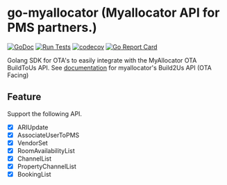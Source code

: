 # go-myallocator (Myallocator API for PMS partners.)

[![GoDoc](https://godoc.org/github.com/appleboy/go-myallocator?status.svg)](https://godoc.org/github.com/appleboy/go-myallocator)
[![Run Tests](https://github.com/appleboy/go-myallocator/actions/workflows/go.yml/badge.svg)](https://github.com/appleboy/go-myallocator/actions/workflows/go.yml)
[![codecov](https://codecov.io/gh/appleboy/go-myallocator/branch/master/graph/badge.svg)](https://codecov.io/gh/appleboy/go-myallocator)
[![Go Report Card](https://goreportcard.com/badge/github.com/appleboy/go-myallocator)](https://goreportcard.com/report/github.com/appleboy/go-myallocator)

Golang SDK for OTA's to easily integrate with the MyAllocator OTA BuildToUs API.
See [documentation](http://apidocs.myallocator.com/) for myallocator's Build2Us API (OTA Facing)

## Feature

Support the following API.

* [x] ARIUpdate
* [x] AssociateUserToPMS
* [x] VendorSet
* [x] RoomAvailabilityList
* [x] ChannelList
* [x] PropertyChannelList
* [x] BookingList
